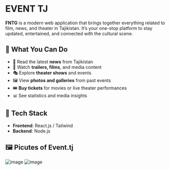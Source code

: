 # EVENT TJ

**FNTG** is a modern web application that brings together everything related to film, news, and theater in Tajikistan. It’s your one-stop platform to stay updated, entertained, and connected with the cultural scene.

## 🌟 What You Can Do

- 📰 Read the latest **news** from Tajikistan  
- 🎥 Watch **trailers, films**, and media content  
- 🎭 Explore **theater shows** and events  
- 🖼 View **photos and galleries** from past events  
- 🎟 **Buy tickets** for movies or live theater performances  
- 📊 See statistics and media insights

## 🔧 Tech Stack

- **Frontend**: React.js / Tailwind 
- **Backend**: Node.js
  
## 🖼️ Picutes of Event.tj
![image](https://github.com/user-attachments/assets/0d121d6b-b16d-4129-8aef-50d309b58c16)
![image](https://github.com/user-attachments/assets/64c2e4db-d66f-404a-b997-6c329af0ac45)


